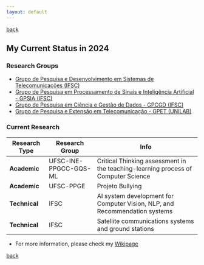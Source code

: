 ```yaml
---
layout: default
---
```

[back](./)

## My Current Status in 2024

### Research Groups

* [Grupo de Pesquisa e Desenvolvimento em Sistemas de Telecomunicações (IFSC)](https://dgp.cnpq.br/dgp/espelhogrupo/2924804687700988)
* [Grupo de Pesquisa em Processamento de Sinais e Inteligência Artificial - GPSIA (IFSC)](http://dgp.cnpq.br/dgp/espelhogrupo/815535)
* [Grupo de Pesquisa em Ciência e Gestão de Dados - GPCGD (IFSC)](http://dgp.cnpq.br/dgp/espelhogrupo/9988409112589915)
* [Grupo de Pesquisa e Extensão em Telecomunicação - GPET (UNILAB)](http://dgp.cnpq.br/dgp/espelhogrupo/1998757613082734)

### Current Research

| Research Type  | Research Group                  | Info                                                                  |
|---------------|--------------------------------|----------------------------------------------------------------------|
| **Academic**  | UFSC-INE-PPGCC-GQS-ML          | Critical Thinking assessment in the teaching-learning process of Computer Science |
| **Academic**  | UFSC-PPGE                      | Projeto Bullying                                                     |
| **Technical** | IFSC                            | AI system development for Computer Vision, NLP, and Recommendation systems |
| **Technical** | IFSC                            | Satellite communications systems and ground stations                 |

* For more information, please check my [Wikipage](https://wiki.sj.ifsc.edu.br/index.php/Ramon_Mayor_Martins)

[back](./)

<!---
## Teaching

* Professor of Basic, Technical and Technological Education, in the area of Telecommunications, at the [Instituto Federal de Santa Catarina, Campus São José](www.ifsc.edu.br)
* Professor of Telecommunications Engineering and Technical in Telecommunications courses
* Disciplines taught
  - Antenas e Propagação (Telecom Engineering)
  - Economia para Engenharia (Telecom Engineering)
  - Administração para Engenharia (Telecom Engineering)
  - Comunicações sem Fio (Technical Telecom)
  - Instalaçao de Equipementos de Redes (Technical Telecom)

## Designations in Institute

* Titular Member of the Collegiate of the Telecommunications Engineering Course
* Member of the Electoral Commission of the process of choosing members of the Research and Extension Education Collegiate - mandate 2021-2 to 2023-1
* Member of the Commission for the Restructuring of Pedagogical Projects for Integrated Courses in Telecommunications and Refrigeration and Air Conditioning at the São José Campus 04/2021 - 12/2021
* Member of the Study Commission for the New Technician Profile to be applied in the restructuring of the PPCs of the Integrated Technical Telecommunications Courses - 04/2021 to 12/2021
-->
